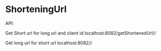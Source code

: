 # ShorteningUrl

API:


Get Short url for long url and client id
localhost:8082/getShortenedUrl/<longUrl>/<clientId>

Get long url for short url
localhost:8082/<getLongUrl>/<shortUrl>
